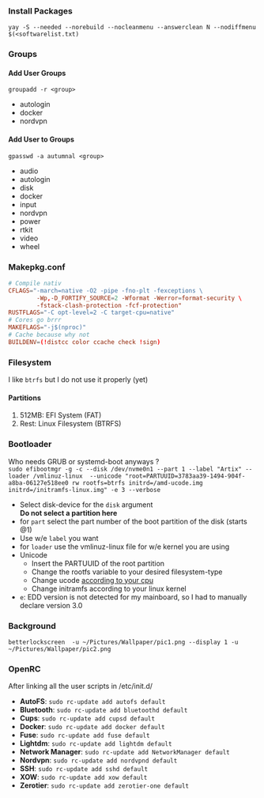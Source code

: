 ### Install Packages
`yay -S --needed --norebuild --nocleanmenu --answerclean N --nodiffmenu $(<softwarelist.txt)`

### Groups
#### Add User Groups
`groupadd -r <group>`
- autologin
- docker
- nordvpn

#### Add User to Groups
`gpasswd -a autumnal <group>`
- audio
- autologin
- disk
- docker
- input
- nordvpn
- power
- rtkit
- video
- wheel

### Makepkg.conf
```conf
# Compile nativ
CFLAGS="-march=native -O2 -pipe -fno-plt -fexceptions \
        -Wp,-D_FORTIFY_SOURCE=2 -Wformat -Werror=format-security \
        -fstack-clash-protection -fcf-protection"
RUSTFLAGS="-C opt-level=2 -C target-cpu=native"
# Cores go brrr
MAKEFLAGS="-j$(nproc)"
# Cache because why not
BUILDENV=(!distcc color ccache check !sign)
```

### Filesystem
I like `btrfs` but I do not use it properly (yet)

#### Partitions
1. 512MB: EFI System (FAT)
2. Rest: Linux Filesystem (BTRFS)

### Bootloader
Who needs GRUB or systemd-boot anyways ?  
`sudo efibootmgr -g -c --disk /dev/nvme0n1 --part 1 --label "Artix" --loader /vmlinuz-linux  --unicode "root=PARTUUID=3783aa39-1494-904f-a8ba-06127e518ee0 rw rootfs=btrfs initrd=/amd-ucode.img initrd=/initramfs-linux.img" -e 3 --verbose`
- Select disk-device for the `disk` argument  
**Do not select a partition here**
- for `part` select the part number of the boot partition of the disk (starts @1)
- Use w/e `label` you want
- for `loader` use the vmlinuz-linux file for w/e kernel you are using
- Unicode
  - Insert the PARTUUID of the root partition
  - Change the rootfs variable to your desired filesystem-type
  - Change ucode [according to your cpu](https://wiki.archlinux.org/title/Microcode#EFISTUB)
  - Change initramfs according to your linux kernel
- `e`: EDD version is not detected for my mainboard, so I had to manually declare version 3.0

### Background
`betterlockscreen  -u ~/Pictures/Wallpaper/pic1.png --display 1 -u ~/Pictures/Wallpaper/pic2.png`

### OpenRC
After linking all the user scripts in /etc/init.d/
- **AutoFS**: `sudo rc-update add autofs default`
- **Bluetooth**: `sudo rc-update add bluetoothd default`
- **Cups**: `sudo rc-update add cupsd default`
- **Docker**: `sudo rc-update add docker default`
- **Fuse**: `sudo rc-update add fuse default`
- **Lightdm**: `sudo rc-update add lightdm default`
- **Network Manager**: `sudo rc-update add NetworkManager default`
- **Nordvpn**: `sudo rc-update add nordvpnd default`
- **SSH**: `sudo rc-update add sshd default`
- **XOW**: `sudo rc-update add xow default`
- **Zerotier**: `sudo rc-update add zerotier-one default`